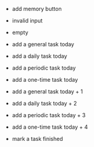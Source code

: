 - add memory button

- invalid input

- empty


- add a general task today
- add a daily task today
- add a periodic task today
- add a one-time task today
- add a general task today + 1
- add a daily task today + 2
- add a periodic task today + 3
- add a one-time task today + 4
- mark a task finished


